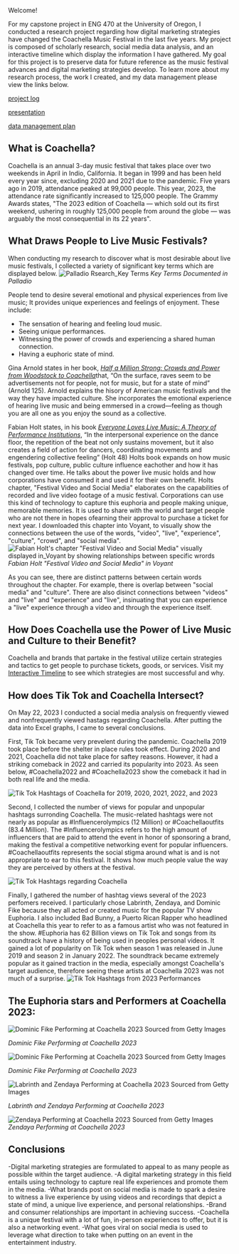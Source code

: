 Welcome!

For my capstone project in ENG 470 at the University of Oregon, I conducted a research project regarding how digital marketing strategies have changed the Coachella Music Festival in the last five years. My project is composed of scholarly research, social media data analysis, and an interactive timeline which display the information I have gathered. My goal for this project is to preserve data for future reference as the music festival advances and digital marketing strategies develop. To learn more about my research process, the work I created, and my data management please view the links below. 


[project log](/project-log.md)

[presentation](/presentation.md)

[data management plan](/data-management.md)

## What is Coachella?
Coachella is an annual 3-day music festival that takes place over two weekends in April in Indio, California. It began in 1999 and has been held every year since, excluding 2020 and 2021 due to the pandemic. Five years ago in 2019, attendance peaked at 99,000 people. This year, 2023, the attendance rate significantly increased to 125,000 people. The Grammy Awards states, "The 2023 edition of Coachella — which sold out its first weekend, ushering in roughly 125,000 people from around the globe — was arguably the most consequential in its 22 years". 

## What Draws People to Live Music Festivals?
When conducting my research to discover what is most desirable about live music festivals, I collected a variety of significant key terms which are displayed below. 
![Palladio Rsearch_Key Terms](https://github.com/eng470-s23/EvaPriceDemo/assets/129902853/bc6e430e-ff6c-4ae0-92e9-354c0d399fc9)
*Key Terms Documented in Palladio*


People tend to desire several emotional and physical experiences from live music; It provides unique experiences and feelings of enjoyment. These include:
- The sensation of hearing and feeling loud music.
- Seeing unique performances.
- Witnessing the power of crowds and experiencing a shared human connection.
- Having a euphoric state of mind.

Gina Arnold states in her book,  [*Half a Million Strong: Crowds and Power from Woodstock to Coachella*](https://evamprice.com/wp-admin/admin.php?page=bluehost#/home/onboarding)that, “On the surface, raves seem to be advertisements not for people, not for music, but for a state of mind” (Arnold 125). Arnold explains the hisory of American music festivals and the way they have impacted culture. She incorporates the emotional experience of hearing live music and being emmersed in a crowd—feeling as though you are all one as you enjoy the sound as a collective. 

Fabian Holt states, in his book [*Everyone Loves Live Music: A Theory of Performance Institutions*](https://press.uchicago.edu/ucp/books/book/chicago/E/bo61910974.html), “In the interpersonal experience on the dance floor, the repetition of the beat not only sustains movement, but it also creates a field of action for dancers, coordinating movements and engendering collective feeling” (Holt 48) Holts book expands on how music festivals, pop culture, public culture influence eachother and how it has changed over time. He talks about the power live music holds and how corporations have consumed it and used it for their own benefit. Holts chapter, "Festival Video and Social Media" elaborates on the capabilities of recorded and live video footage of a music festival. Corporations can use this kind of technology to capture this euphoria and people making unique, memorable memories. It is used to share with the world and target people who are not there in hopes ofearning their approval to purchase a ticket for next year. 
I downloaded this chapter into Voyant, to visually show the connections between the use of the words, "video", "live", "experience", "culture", "crowd", and "social media". 
![Fabian Holt's chapter "Festival Video and Social Media" visually displayed in_Voyant by showing relationships between specific wrords](https://github.com/eng470-s23/EvaPriceDemo/assets/129902853/eebb1bdb-2cf5-49ef-803b-81740cfa1b87)
*Fabian Holt "Festival Video and Social Media" in Voyant*
                          
As you can see, there are distinct patterns between certain words throughout the chapter. For example, there is overlap between "social media" and "culture". There are also disinct connections between "videos" and "live" and "experience" and "live", insinuating that you can experience a "live" experience through a video and through the experience itself. 
 
 ## How Does Coachella use the Power of Live Music and Culture to their Benefit?
 
 Coachella and brands that partake in the festival utilize certain strategies and tactics to get people to purchase tickets, goods, or services. Visit my [Interactive Timeline](https://view.genial.ly/647249742f47710019f71ee1/interactive-content-digital-marketing-strategies-make-coachella-succesful) to see which strategies are most successful and why. 
 
 ## How does Tik Tok and Coachella Intersect? 
 
On May 22, 2023 I conducted a social media analysis on frequently viewed and nonfrequently viewed hastags regarding Coachella. After putting the data into Excel graphs, I came to several conclusions. 
 
First, Tik Tok became very prevelent during the pandemic. Coachella 2019 took place before the shelter in place rules took effect. During 2020 and 2021, Coachella did not take place for saftey reasons. However, it had a striking comeback in 2022 and carried its popularity into 2023. As seen below, #Coachella2022 and #Coachella2023 show the comeback it had in both real life and the media. 

![Tik Tok Hashtags of Coachella for 2019, 2020, 2021, 2022, and 2023](https://github.com/eng470-s23/EvaPriceDemo/assets/129902853/5de87d84-b515-4fab-a1a1-c7553ac5ac06)

Second, I collected the number of views for popular and unpopular hashtags surronding Coachella. The music-related hashtags were not nearly as popular as #Influencerolympics (12 Million) or #Coachellaoutfits (83.4 Million). The #Influencerolympics refers to the high amount of influencers that are paid to attend the event in honor of sponsoring a brand, making the festival a competitive networking event for popular influencers. #Coachellaoutfits represents the social stigma around what is and is not appropriate to ear to this festival. It shows how much people value the way they are perceived by others at the festival. 

![Tik Tok Hashtags regarding Coachella](https://github.com/eng470-s23/EvaPriceDemo/assets/129902853/7669536f-1b03-47cf-a68f-76629bdfd519)

Finally, I gathered the number of hashtag views several of the 2023 perfomers received. I particularly chose Labrinth, Zendaya, and Dominic Fike because they all acted or created music for the popular TV show Euphoria. I also included Bad Bunny, a Puerto Rican Rapper who headlined at Coachella this year to refer to as a famous artist who was not featured in the show. #Euphoria has 62 Billion views on Tik Tok and songs from its soundtrack have a history of being used in peoples personal videos. It gained a lot of popularity on Tik Tok when season 1 was released in June 2019 and season 2 in January 2022. The soundtrack became extremely popular as it gained traction in the media, especially amongst Coachella's target audience, therefore seeing these artists at Coachella 2023 was not much of a surprise. 
![Tik Tok Hashtags from 2023 Performances](https://github.com/eng470-s23/EvaPriceDemo/assets/129902853/5ce6e3f1-8408-46d0-a9d6-e92e9a8d9b05)

## The Euphoria stars and Performers at Coachella 2023:

![Dominic Fike Performing at Coachella 2023 Sourced from Getty Images](https://github.com/eng470-s23/EvaPriceDemo/assets/129902853/b52d950c-29b1-4501-ba5e-f86e9eb7e26b)
 
 *Dominic Fike Performing at Coachella 2023* 
 
![Dominic Fike Performing at Coachella 2023 Sourced from Getty Images](https://github.com/eng470-s23/EvaPriceDemo/assets/129902853/973773d4-10e1-412e-864f-b0dad97384f9)

*Dominic Fike Performing at Coachella 2023*
                                               
![Labrinth and Zendaya Performing at Coachella 2023 Sourced from Getty Images](https://github.com/eng470-s23/EvaPriceDemo/assets/129902853/40332ef6-eb02-46c1-8a44-99b01626e8a7)

*Labrinth and Zendaya Performing at Coachella 2023*

![Zendaya Performing at Coachella 2023 Sourced from Getty Images](https://github.com/eng470-s23/EvaPriceDemo/assets/129902853/f1e4bcb5-a308-42fd-839a-fd2c28eb7c39)                                         
*Zendaya Performing at Coachella 2023*
 
 ## Conclusions
 
-Digital marketing strategies are formulated to appeal to as many people as possible within the target audience.
-A digital marketing strategy in this field entails using technology to capture real life experiences and promote them in the media.
-What brands post on social media is made to spark a desire  to witness a live experience by using videos and recordings that  depict a state of mind, a unique live experience, and personal relationships.
-Brand and consumer relationships are important in achieving success. 
-Coachella is a unique festival with a lot of fun, in-person experiences to offer, but it is also a networking event.
-What goes viral on social media is used to leverage what direction to take when putting on an event in the entertainment industry. 





